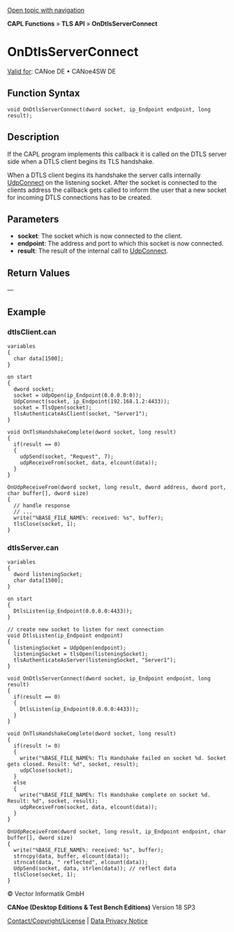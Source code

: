 [Open topic with navigation](../../../../../CANoeDEFamily.htm#Topics/CAPLFunctions/TLSAPI/EventProcedures/CAPLfunctionOnDtlsServerConnect.md)

**CAPL Functions** » **TLS API** » **OnDtlsServerConnect**

# OnDtlsServerConnect

[Valid for](../../../Shared/FeatureAvailability.md): CANoe DE • CANoe4SW DE

## Function Syntax

```plaintext
void OnDtlsServerConnect(dword socket, ip_Endpoint endpoint, long result);
```

## Description

If the CAPL program implements this callback it is called on the DTLS server side when a DTLS client begins its TLS handshake.

When a DTLS client begins its handshake the server calls internally [UdpConnect](../../TCPIPAPI/Functions/CAPLfunctionUDPConnect.md) on the listening socket. After the socket is connected to the clients address the callback gets called to inform the user that a new socket for incoming DTLS connections has to be created.

## Parameters

- **socket**: The socket which is now connected to the client.
- **endpoint**: The address and port to which this socket is now connected.
- **result**: The result of the internal call to [UdpConnect](../../TCPIPAPI/Functions/CAPLfunctionUDPConnect.md).

## Return Values

—

## Example

### dtlsClient.can

```plaintext
variables
{
  char data[1500];
}

on start
{
  dword socket;
  socket = UdpOpen(ip_Endpoint(0.0.0.0:0));
  UdpConnect(socket, ip_Endpoint(192.168.1.2:4433));
  socket = TlsOpen(socket);
  tlsAuthenticateAsClient(socket, "Server1");
}

void OnTlsHandshakeComplete(dword socket, long result)
{
  if(result == 0)
  {
    udpSend(socket, "Request", 7);
    udpReceiveFrom(socket, data, elcount(data));
  }
}

OnUdpReceiveFrom(dword socket, long result, dword address, dword port, char buffer[], dword size)
{
  // handle response
  // ...
  write("%BASE_FILE_NAME%: received: %s", buffer);
  tlsClose(socket, 1);
}
```

### dtlsServer.can

```plaintext
variables
{
  dword listeningSocket;
  char data[1500];
}

on start
{
  DtlsListen(ip_Endpoint(0.0.0.0:4433));
}

// create new socket to listen for next connection
void DtlsListen(ip_Endpoint endpoint)
{
  listeningSocket = UdpOpen(endpoint);
  listeningSocket = tlsOpen(listeningSocket);
  tlsAuthenticateAsServer(listeningSocket, "Server1");
}

void OnDtlsServerConnect(dword socket, ip_Endpoint endpoint, long result)
{
  if(result == 0)
  {
    DtlsListen(ip_Endpoint(0.0.0.0:4433));
  }
}

void OnTlsHandshakeComplete(dword socket, long result)
{
  if(result != 0)
  {
    write("%BASE_FILE_NAME%: Tls Handshake failed on socket %d. Socket gets closed. Result: %d", socket, result);
    udpClose(socket);
  }
  else
  {
    write("%BASE_FILE_NAME%: Tls Handshake complete on socket %d. Result: %d", socket, result);
    udpReceiveFrom(socket, data, elcount(data));
  }
}

OnUdpReceiveFrom(dword socket, long result, ip_Endpoint endpoint, char buffer[], dword size)
{
  write("%BASE_FILE_NAME%: received: %s", buffer);
  strncpy(data, buffer, elcount(data));
  strncat(data, " reflected", elcount(data));
  UdpSend(socket, data, strlen(data)); // reflect data
  tlsClose(socket, 1);
}
```

© Vector Informatik GmbH

**CANoe (Desktop Editions & Test Bench Editions)** Version 18 SP3

[Contact/Copyright/License](../../../Shared/ContactCopyrightLicense.md) | [Data Privacy Notice](https://www.vector.com/int/en/company/get-info/privacy-policy/)